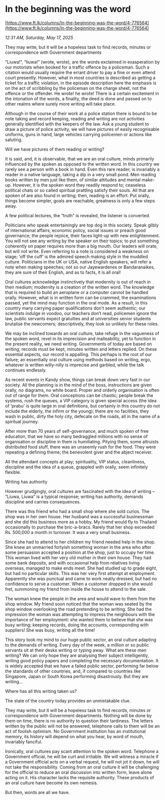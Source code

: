 # In the beginning was the word

[https://www.ft.lk/columns/In-the-beginning-was-the-word/4-776564](https://www.ft.lk/columns/In-the-beginning-was-the-word/4-776564)

*12:31 AM, Saturday, May 17, 2025*

They may write, but it will be a hopeless task to find records, minutes or correspondence with Government departments

“Liuwa!”, “liuwa!” (wrote, wrote), are the words exclaimed in exasperation by our motorists when booked for a traffic offence by a policeman. Such a citation would usually require the errant driver to pay a fine or even attend court presently. However, what in most countries is described as getting a ticket for a traffic violation, in the episode description here the emphasis is on the act of scribbling by the policeman on the charge sheet, not the offence or the offender. He wrote! he wrote! There is a certain excitement in the intonation of the words, a finality, the deed is done and passed on to other realms where surely more writing will take place.

Although in the course of their work at a police station there is bound to be note taking and record keeping, reading and writing are not activities generally identified with the keepers of the law. Ask a young student to draw a picture of police activity, we will have pictures of easily recognisable uniforms, guns in hand, large vehicles carrying policemen or actions like saluting.

Will we have pictures of them reading or writing?

It is said, and, it is observable, that we are an oral culture, minds primarily influenced by the spoken as opposed to the written word. In this country we rarely see a person with a book in hand. Even this rare reader, is invariably a reader in a native language, taking a dip in a very small pond. Men reading books written by men just like them, of similar attitudes and mental make-up. However, it is the spoken word they readily respond to; ceaseless political chats or so called spiritual prattling satisfy their souls. All that are spoken of are also found in writing; then, reading is an effort. Put orally, things become simpler, goals are reachable, greatness is only a few steps away.

A few political lectures, the “truth” is revealed, the listener is converted.

Politicians who speak entertainingly are top dog in this society. Speak glibly of international affairs, economic policy, social issues or preach good governance; the people rejoice, their faces light-up with new enlightenment. You will not see any writing by the speaker on their topics; to put something coherently on paper requires more than a big mouth. Our leaders will orate, but will not write. Even referring to a note is considered a weakness on stage; ‘off the cuff’ is the admired speech making style in the muddled culture. Politicians in the UK or USA, native English speakers, will refer a note when making speeches; not so our Jayewardenes or Bandaranaikes, they are sure of their English, and as to facts, it is all oral!

Oral cultures acknowledge instinctively that modernity is out of reach in their medium; modernity is a creation of the written word. The knowledge that is required to build an aeroplane or a computer cannot be handled orally. However, what is in written form can be crammed, the examinations passed, yet the mind may function in the oral mode. As a result, in this country many carrying paper qualifications don’t seem authentic; our scientists indulge in voodoo, our teachers don’t read, policemen ignore the law, public servants expect gratuities and at universities senior students brutalise the newcomers; descriptively, they look so unlikely for these roles.

We may be inclined towards an oral culture, take refuge in the vagueness of the spoken word, revel in its imprecision and malleability, yet to function in the present reality, we need writing. Governments of today are based on writing; records must be kept, minutes written and letters replied. On these essential aspects, our record is appalling. This perhaps is the root of our failure; an essentially oral culture using methods based on writing, ergo, whatever is written willy-nilly is imprecise and garbled, while the talk continues endlessly.

As recent events in Kandy show, things can break down very fast in our society. All the planning is in the mind of the boss, instructions are given orally, no diagrams, no white board. Proper and orderly organisation is often out of range for them. Oral conceptions can be chaotic; people break the systems, rush the queues, a VIP category is given special access (the idea of ‘prabu’ is quite large in oral definitions, but certainly in this country do not include the elderly, the infirm or the young); there are no facilities, they wash in public, dirty the holy city, defecate on the roads, all in the name of a spiritual journey.

After more than 70 years of self-governance, and much spoken of free education, that we have so many bedraggled millions with no sense of organisation or discipline in them is humiliating. Pitying them, some altruists distributed food stuff, there was an unseemly rush for the food. They were repeating a defining theme; the benevolent giver and the abject receiver.

All the attendant concepts at play; spirituality, VIP status, cleanliness, discipline and the idea of a queue, grappled with orally, seem infinitely flexible.

Writing has authority

However grudgingly, oral cultures are fascinated with the idea of writing – “Liuwa, Liuwa” is a typical response; writing has authority, demands discipline and carries consequences.

There was this friend who had a small shop where she sold curios. The shop was in her own house. Her husband was a successful businessman and she did this business more as a hobby. My friend would fly to Thailand occasionally to purchase the bric-a-bracs. Rarely that her shop exceeded Rs. 500,000 a month in turnover. It was a very small business.

Since she had to attend to her children my friend needed help in the shop. She knew an unmarried fortyish something woman in the area who after some persuasion accepted a position at the shop, just to occupy her time. This woman lived with her very old mother in their own house. They had some bank deposits, and with occasional help from relatives living overseas, managed to make ends meet. She had studied up to grade eight, but had no particular skills. This was her very first attempt at employment. Apparently she was punctual and came to work neatly dressed, but had no confidence to serve a customer. When a customer dropped in she would fret, summoning my friend from inside the house to attend to the sale.

The woman knew the people in the area and would wave to them from the shop window. My friend soon noticed that the woman was seated by the shop window overlooking the road pretending to be writing. She had the impression the woman was attempting to impress the neighbours with the importance of her employment: she wanted them to believe that she was busy writing; keeping records, doing the accounts, corresponding with suppliers! She was busy, writing all the time!

This story took my mind to our huge public sector, an oral culture adapting to the demands of writing. Every day of the week, a million or so public servants sit at their desks writing or typing away. What are these men writing? We can only hope they are analysing their subject intelligently, writing good policy papers and completing the necessary documentation. It is widely accepted that we have a failed public sector, performing far below the standards of other countries, and, if compared to countries like Singapore, Japan or South Korea performing disastrously. But they are writing…

Where has all this writing taken us?

The state of the country today provides an unmistakable clue.

They may write, but it will be a hopeless task to find records, minutes or correspondence with Government departments. Nothing will be done by them on time, there is no authority to question their tardiness. The letters written by the public will not be answered, telephone calls to them will be an act of foolish optimism. No Government institution has an institutional memory, its history will depend on what you hear, by word of mouth, invariably fanciful.

Ironically, oral cultures pay scant attention to the spoken word. Telephone a Government official, he will be curt and irritable. We will witness a miracle if a Government official acts on a verbal request, he will not jot it down, he will not take the responsibility. Coming from an oral culture it will be challenging for the official to reduce an oral discussion into written form, leave alone acting on it. His character lacks the requisite authority. These products of an oral culture have become its own nemesis.

But then, words are all we have.

